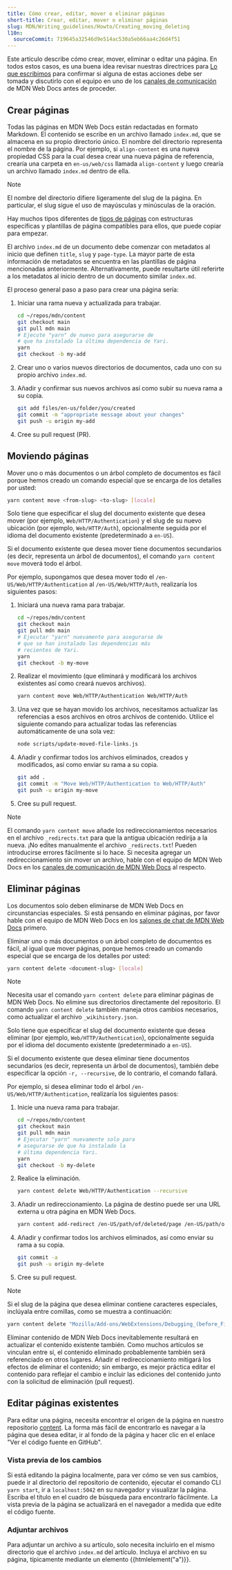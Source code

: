 ```yaml
---
title: Cómo crear, editar, mover o eliminar páginas
short-title: Crear, editar, mover o eliminar páginas
slug: MDN/Writing_guidelines/Howto/Creating_moving_deleting
l10n:
  sourceCommit: 719645a32546d9e514ac530a5eb66aa4c26d4f51
---
```


Este artículo describe cómo crear, mover, eliminar o editar una página.
En todos estos casos, es una buena idea revisar nuestras directrices para [Lo que escribimos](/es/docs/MDN/Writing_guidelines/What_we_write) para confirmar si alguna de estas acciones debe ser tomada y discutirlo con el equipo en uno de los [canales de comunicación](/es/docs/MDN/Community/Communication_channels) de MDN Web Docs antes de proceder.

## Crear páginas

Todas las páginas en MDN Web Docs están redactadas en formato Markdown. El contenido se escribe en un archivo llamado `index.md`, que se almacena en su propio directorio único. El nombre del directorio representa el nombre de la página. Por ejemplo, si `align-content` es una nueva propiedad CSS para la cual desea crear una nueva página de referencia, crearía una carpeta en `en-us/web/css` llamada `align-content` y luego crearía un archivo llamado `index.md` dentro de ella.

> [!NOTE]
> El nombre del directorio difiere ligeramente del slug de la página. En particular, el slug sigue el uso de mayúsculas y minúsculas de la oración.

Hay muchos tipos diferentes de [tipos de páginas](/es/docs/MDN/Writing_guidelines/Page_structures/Page_types) con estructuras específicas y plantillas de página compatibles para ellos, que puede copiar para empezar.

El archivo `index.md` de un documento debe comenzar con metadatos al inicio que definen `title`, `slug` y `page-type`. La mayor parte de esta información de metadatos se encuentra en las plantillas de página mencionadas anteriormente. Alternativamente, puede resultarte útil referirte a los metadatos al inicio dentro de un documento similar `index.md`.

El proceso general paso a paso para crear una página sería:

1. Iniciar una rama nueva y actualizada para trabajar.

   ```bash
   cd ~/repos/mdn/content
   git checkout main
   git pull mdn main
   # Ejecute "yarn" de nuevo para asegurarse de
   # que ha instalado la última dependencia de Yari.
   yarn
   git checkout -b my-add
   ```

2. Crear uno o varios nuevos directorios de documentos, cada uno con su propio archivo `index.md`.

3. Añadir y confirmar sus nuevos archivos así como subir su nueva rama a su copia.

   ```bash
   git add files/en-us/folder/you/created
   git commit -m "appropriate message about your changes"
   git push -u origin my-add
   ```

4. Cree su pull request (PR).

## Moviendo páginas

Mover uno o más documentos o un árbol completo de documentos es fácil
porque hemos creado un comando especial que se encarga de los detalles por usted:

```bash
yarn content move <from-slug> <to-slug> [locale]
```

Solo tiene que especificar el slug del documento existente que desea mover (por ejemplo, `Web/HTTP/Authentication`) y el slug de su nuevo ubicación (por ejemplo, `Web/HTTP/Auth`), opcionalmente seguida por el idioma del documento existente (predeterminado a `en-US`).

Si el documento existente que desea mover tiene documentos secundarios (es decir, representa un árbol de documentos), el comando `yarn content move` moverá todo el árbol.

Por ejemplo, supongamos que desea mover todo el `/en-US/Web/HTTP/Authentication` al `/en-US/Web/HTTP/Auth`, realizaría los siguientes pasos:

1. Iniciará una nueva rama para trabajar.

   ```bash
   cd ~/repos/mdn/content
   git checkout main
   git pull mdn main
   # Ejecutar "yarn" nuevamente para asegurarse de
   # que se han instalado las dependencias más
   # recientes de Yari.
   yarn
   git checkout -b my-move
   ```

2. Realizar el movimiento (que eliminará y modificará los archivos existentes así como creará nuevos archivos).

   ```bash
   yarn content move Web/HTTP/Authentication Web/HTTP/Auth
   ```

3. Una vez que se hayan movido los archivos, necesitamos actualizar las referencias a esos archivos en otros archivos de contenido. Utilice el siguiente comando para actualizar todas las referencias automáticamente de una sola vez:

   ```bash
   node scripts/update-moved-file-links.js
   ```

4. Añadir y confirmar todos los archivos eliminados, creados y modificados, así como enviar su rama a su copia.

   ```bash
   git add .
   git commit -m "Move Web/HTTP/Authentication to Web/HTTP/Auth"
   git push -u origin my-move
   ```

5. Cree su pull request.

> [!NOTE]
> El comando `yarn content move` añade los redireccionamientos necesarios en el archivo `_redirects.txt` para que la antigua ubicación redirija a la nueva. ¡No edites manualmente el archivo `_redirects.txt`! Pueden introducirse errores fácilmente si lo hace. Si necesita agregar un redireccionamiento sin mover un archivo, hable con el equipo de MDN Web Docs en los [canales de comunicación de MDN Web Docs](/es/docs/MDN/Community/Communication_channels) al respecto.

## Eliminar páginas

Los documentos solo deben eliminarse de MDN Web Docs en circunstancias especiales. Si está pensando en eliminar páginas, por favor hable con el equipo de MDN Web Docs en los [salones de chat de MDN Web Docs](/es/docs/MDN/Community/Communication_channels#chat_rooms) primero.

Eliminar uno o más documentos o un árbol completo de documentos es fácil, al igual que mover páginas, porque hemos creado un comando especial que se encarga de los detalles por usted:

```bash
yarn content delete <document-slug> [locale]
```

> [!NOTE]
> Necesita usar el comando `yarn content delete` para eliminar páginas de MDN Web Docs. No elimine sus directorios directamente del repositorio. El comando `yarn content delete` también maneja otros cambios necesarios, como actualizar el archivo `_wikihistory.json`.

Solo tiene que especificar el slug del documento existente que desea eliminar (por ejemplo, `Web/HTTP/Authentication`), opcionalmente seguida por el idioma del documento existente (predeterminado a `en-US`).

Si el documento existente que desea eliminar tiene documentos secundarios (es decir, representa un árbol de documentos), también debe especificar la opción `-r, --recursive`, de lo contrario, el comando fallará.

Por ejemplo, si desea eliminar todo el árbol `/en-US/Web/HTTP/Authentication`, realizaría los siguientes pasos:

1. Inicie una nueva rama para trabajar.

   ```bash
   cd ~/repos/mdn/content
   git checkout main
   git pull mdn main
   # Ejecutar "yarn" nuevamente solo para
   # asegurarse de que ha instalado la
   # última dependencia Yari.
   yarn
   git checkout -b my-delete
   ```

2. Realice la eliminación.

   ```bash
   yarn content delete Web/HTTP/Authentication --recursive
   ```

3. Añadir un redireccionamiento. La página de destino puede ser una URL externa u otra página en MDN Web Docs.

   ```bash
   yarn content add-redirect /en-US/path/of/deleted/page /en-US/path/of/target/page
   ```

4. Añadir y confirmar todos los archivos eliminados, así como enviar su rama a su copia.

   ```bash
   git commit -a
   git push -u origin my-delete
   ```

5. Cree su pull request.

> [!NOTE]
> Si el slug de la página que desea eliminar contiene caracteres especiales, inclúyala entre comillas, como se muestra a continuación:
>
> ```bash
> yarn content delete "Mozilla/Add-ons/WebExtensions/Debugging_(before_Firefox_50)"
> ```

Eliminar contenido de MDN Web Docs inevitablemente resultará en actualizar el contenido existente también. Como muchos artículos se vinculan entre sí, el contenido eliminado probablemente también será referenciado en otros lugares. Añadir el redireccionamiento mitigará los efectos de eliminar el contenido; sin embargo, es mejor práctica editar el contenido para reflejar el cambio e incluir las ediciones del contenido junto con la solicitud de eliminación (pull request).

## Editar páginas existentes

Para editar una página, necesita encontrar el origen de la página en nuestro repositorio [content](https://github.com/mdn/content). La forma más fácil de encontrarlo es navegar a la página que desea editar, ir al fondo de la página y hacer clic en el enlace "Ver el código fuente en GitHub".

### Vista previa de los cambios

Si está editando la página localmente, para ver cómo se ven sus cambios, puede ir al directorio del repositorio de contenido, ejecutar el comando CLI `yarn start`, ir a `localhost:5042` en su navegador y visualizar la página. Escriba el título en el cuadro de búsqueda para encontrarlo fácilmente. La vista previa de la página se actualizará en el navegador a medida que edite el código fuente.

### Adjuntar archivos

Para adjuntar un archivo a su artículo, solo necesita incluirlo en el mismo directorio que el archivo `index.md` del artículo. Incluya el archivo en su página, típicamente mediante un elemento {{htmlelement("a")}}.
